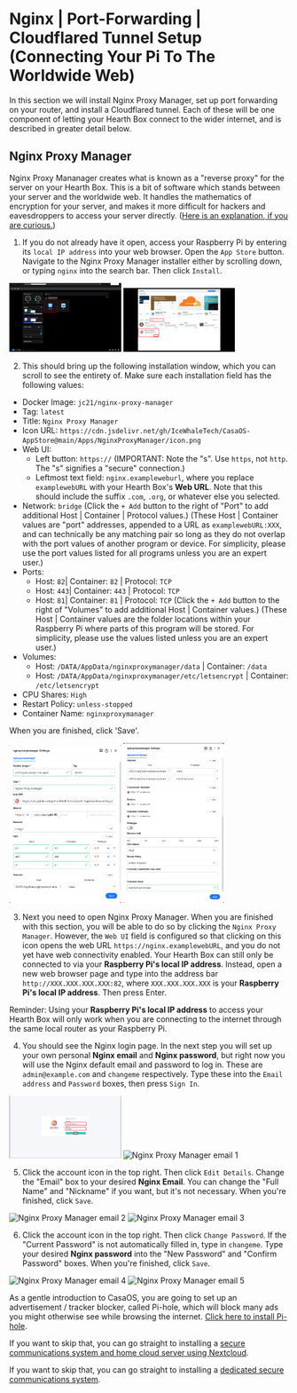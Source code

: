 # __Nginx | Port-Forwarding | Cloudflared Tunnel Setup (Connecting Your Pi To The Worldwide Web)__

In this section we will install Nginx Proxy Manager, set up port forwarding on your router, and install a Cloudflared tunnel. Each of these will be one component of letting your Hearth Box connect to the wider internet, and is described in greater detail below.

## __Nginx Proxy Manager__

Nginx Proxy Mananager creates what is known as a "reverse proxy" for the server on your Hearth Box. This is a bit of software which stands between your server and the worldwide web. It handles the mathematics of encryption for your server, and makes it more difficult for hackers and eavesdroppers to access your server directly. ([Here is an explanation, if you are curious.](https://www.cloudflare.com/learning/cdn/glossary/reverse-proxy/))

1. If you do not already have it open, access your Raspberry Pi by entering its `local IP address` into your web browser. Open the `App Store` button. Navigate to the Nginx Proxy Manager installer either by scrolling down, or typing `nginx` into the search bar. Then click `Install`. 

<img src="../Media_Repository/Nginx_Install_1.png" alt="Nginx Proxy Manager installation 1" title="Nginx Proxy Manager installation 1" width="40%"/> <img src="../Media_Repository/Nginx_Install_2.png" alt="Nginx Proxy Manager installation 2" title="Nginx Proxy Manager installation 2" width="40%"/> 

2. This should bring up the following installation window, which you can scroll to see the entirety of. Make sure each installation field has the following values:
- Docker Image: `jc21/nginx-proxy-manager`
- Tag: `latest`
- Title: `Nginx Proxy Manager`
- Icon URL: `https://cdn.jsdelivr.net/gh/IceWhaleTech/CasaOS-AppStore@main/Apps/NginxProxyManager/icon.png`
- Web UI:
  - Left button: `https://` (IMPORTANT: Note the "s". Use `https`, not `http`. The "s" signifies a "secure" connection.)
  - Leftmost text field: `nginx.exampleweburl`, where you replace `examplewebURL` with your Hearth Box's **Web URL**. Note that this should include the suffix `.com`, `.org`, or whatever else you selected.
- Network: `bridge`
(Click the `+ Add` button to the right of "Port" to add additional Host | Container | Protocol values.)
(These Host | Container values are "port" addresses, appended to a URL as `examplewebURL:XXX`, and can technically be any matching pair so long as they do not overlap with the port values of another program or device. For simplicity, please use the port values listed for all programs unless you are an expert user.)
- Ports:
  - Host: `82`| Container: `82` | Protocol: `TCP`
  - Host: `443`| Container: `443` | Protocol: `TCP`
  - Host: `81`| Container: `81` | Protocol: `TCP`
(Click the `+ Add` button to the right of "Volumes" to add additional Host | Container values.)
(These Host | Container values are the folder locations within your Raspberry Pi where parts of this program will be stored. For simplicity, please use the values listed unless you are an expert user.)
- Volumes:
  - Host: `/DATA/AppData/nginxproxymanager/data` | Container: `/data`
  - Host: `/DATA/AppData/nginxproxymanager/etc/letsencrypt` | Container: `/etc/letsencrypt`
- CPU Shares: `High`
- Restart Policy: `unless-stopped`
- Container Name: `nginxproxymanager`

When you are finished, click 'Save'.

<img src="../Media_Repository/Nginx_Install_3.png" alt="Nginx Proxy Manager installation settings 1" title="Nginx Proxy Manager installation settings 1" width="40%"/> <img src="../Media_Repository/Nginx_Install_4.png" alt="Nginx Proxy Manager installation settings 2" title="Nginx Proxy Manager installation settings 2" width="36%"/> 

3. Next you need to open Nginx Proxy Manager. When you are finished with this section, you will be able to do so by clicking the `Nginx Proxy Manager`. However, the `Web UI` field is configured so that clicking on this icon opens the web URL `https://nginx.examplewebURL`, and you do not yet have web connectivity enabled. Your Hearth Box can still only be connected to via your **Raspberry Pi's local IP address**. Instead, open a new web browser page and type into the address bar `http://XXX.XXX.XXX.XXX:82`, where `XXX.XXX.XXX.XXX` is your **Raspberry Pi's local IP address**. Then press Enter.

Reminder: Using your **Raspberry Pi's local IP address** to access your Hearth Box will only work when you are connecting to the internet through the same local router as your Raspberry Pi.

4. You should see the Nginx login page. In the next step you will set up your own personal **Nginx email** and **Nginx password**, but right now you will use the Nginx default email and password to log in. These are `admin@example.com` and `changeme` respectively. Type these into the `Email address` and `Password` boxes, then press `Sign In`.

<img src="../Media_Repository/Nginx_Login.png" alt="Nginx Proxy Manager login" title="Nginx Proxy Manager login" width="40%"/> <img src="../Media_Repository/Nginx_Changes_1.png" alt="Nginx Proxy Manager email 1" title="Nginx Proxy Manager email 1" width="40%"/>

5. Click the account icon in the top right. Then click `Edit Details`. Change the "Email" box to your desired **Nginx Email**. You can change the "Full Name" and "Nickname" if you want, but it's not necessary. When you're finished, click `Save`.

<img src="../Media_Repository/Nginx_Changes_2.png" alt="Nginx Proxy Manager email 2" title="Nginx Proxy Manager email 2" width="40%"/> <img src="../Media_Repository/Nginx_Changes_3.png" alt="Nginx Proxy Manager email 3" title="Nginx Proxy Manager email 3" width="40%"/> 

6. Click the account icon in the top right. Then click `Change Password`. If the "Current Password" is not automatically filled in, type in `changeme`. Type your desired **Nginx password** into the "New Password" and "Confirm Password" boxes. When you're finished, click `Save`.

<img src="../Media_Repository/Nginx_Changes_4.png" alt="Nginx Proxy Manager email 4" title="Nginx Proxy Manager email 4" width="40%"/> <img src="../Media_Repository/Nginx_Changes_5.png" alt="Nginx Proxy Manager email 5" title="Nginx Proxy Manager email 5" width="40%"/> 

As a gentle introduction to CasaOS, you are going to set up an advertisement / tracker blocker, called Pi-hole, which will block many ads you might otherwise see while browsing the internet. [Click here to install Pi-hole](../Instructions/Pi-hole_Installation.md).

If you want to skip that, you can go straight to installing a [secure communications system and home cloud server using Nextcloud](../Instructions/Nextcloud_Setup_Local.md).

If you want to skip that, you can go straight to installing a [dedicated secure communications system](../Instructions/Databag_Setup_Local.md).
